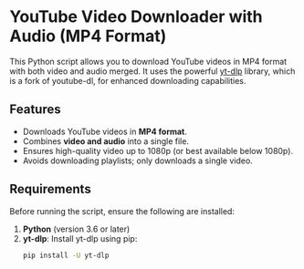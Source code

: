 # YouTube Video Downloader with Audio (MP4 Format)

This Python script allows you to download YouTube videos in MP4 format with both video and audio merged. It uses the powerful [yt-dlp](https://github.com/yt-dlp/yt-dlp) library, which is a fork of youtube-dl, for enhanced downloading capabilities.

## Features

- Downloads YouTube videos in **MP4 format**.
- Combines **video and audio** into a single file.
- Ensures high-quality video up to 1080p (or best available below 1080p).
- Avoids downloading playlists; only downloads a single video.

## Requirements

Before running the script, ensure the following are installed:

1. **Python** (version 3.6 or later)
2. **yt-dlp**:
   Install yt-dlp using pip:
   ```bash
   pip install -U yt-dlp
